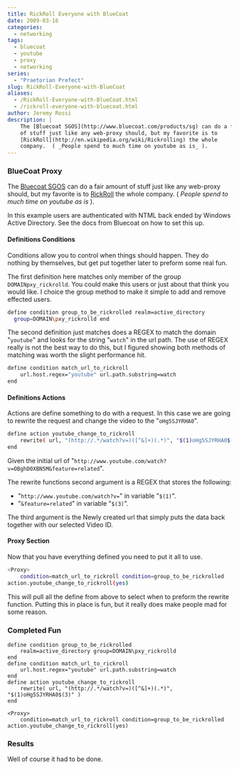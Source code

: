 ```yaml
---
title: RickRoll Everyone with BlueCoat
date: 2009-03-16
categories: 
  - networking
tags: 
  - bluecoat
  - youtube
  - proxy
  - networking
series:
  - "Praetorian Prefect"
slug: RickRoll-Everyone-with-BlueCoat
aliases:
  - /RickRoll-Everyone-with-BlueCoat.html 
  - /rickroll-everyone-with-bluecoat.html
author: Jeremy Rossi
description: |
    The [Bluecoat SGOS](http://www.bluecoat.com/products/sg) can do a fair amount 
    of stuff just like any web-proxy should, but my favorite is to 
    [RickRoll](http://en.wikipedia.org/wiki/Rickrolling) the whole 
    company.  ( _People spend to much time on youtube as is_ ).
---
```


### BlueCoat Proxy ###

The [Bluecoat SGOS](http://www.bluecoat.com/products/sg) can do a fair amount 
of stuff just like any web-proxy should, but my favorite is to 
[RickRoll](http://en.wikipedia.org/wiki/Rickrolling) the whole 
company.  ( _People spend to much time on youtube as is_ ).

In this example users are authenticated with NTML back ended by Windows
Active Directory. See the docs from Bluecoat on how to set this up.

#### Definitions Conditions ####

Conditions allow you to control when things should happen. They do
nothing by themselves, but get put together later to preform some real
fun.

The first definition here matches only member of the group
`DOMAINpxy_rickrolld`. You could make this users or just about that
think you would like. I choice the group method to make it simple to add
and remove effected users.

```bash
define condition group_to_be_rickrolled realm=active_directory
  group=DOMAIN\pxy_rickrolld end
```

The second definition just matches does a REGEX to match the domain
"`youtube`" and looks for the string "`watch`" in the url path. The use
of REGEX really is not the best way to do this, but I figured showing
both methods of matching was worth the slight performance hit.


```bash
define condition match_url_to_rickroll
    url.host.regex="youtube" url.path.substring=watch 
end
```


#### Definitions Actions ####

Actions are define something to do with a request. In this case
we are going to rewrite the request and change the video to the
"`oHg5SJYRHA0`".


```bash
define action youtube_change_to_rickroll
    rewrite( url, "(http://.*/watch?v=)([^&]+)(.*)", "$(1)oHg5SJYRHA0$(3)" )
end
```

Given the initial url of "`http://www.youtube.com/watch?v=OBghD0XBN5M&feature=related`".  

The rewrite functions second argument is a REGEX that stores the following:

* "`http://www.youtube.com/watch?v=`" in variable "`$(1)`".
* "`&feature=related`" in variable "`$(3)`".  

The third argument is the Newly created url that simply puts the data
back together with our selected Video ID.

#### Proxy Section ####

Now that you have everything defined you need to put it all to use.   

```bash
<Proxy> 
    condition=match_url_to_rickroll condition=group_to_be_rickrolled 
action.youtube_change_to_rickroll(yes) 
```


This will pull all the define from above to select when to preform the
rewrite function. Putting this in place is fun, but it really does make
people mad for some reason.


### Completed Fun ###


```
define condition group_to_be_rickrolled
    realm=active_directory group=DOMAIN\pxy_rickrolld 
end
define condition match_url_to_rickroll
    url.host.regex="youtube" url.path.substring=watch 
end	
define action youtube_change_to_rickroll
    rewrite( url, "(http://.*/watch?v=)([^&]+)(.*)", "$(1)oHg5SJYRHA0$(3)" )
end

<Proxy> 
    condition=match_url_to_rickroll condition=group_to_be_rickrolled action.youtube_change_to_rickroll(yes) 
```


### Results ###

Well of course it had to be done.

<object width="425" height="344"><param name="movie" value="http://www.youtube.com/v/oHg5SJYRHA0&hl=en&fs=1"></param><param name="allowFullScreen" value="true"></param><param name="allowscriptaccess" value="always"></param><embed src="http://www.youtube.com/v/oHg5SJYRHA0&hl=en&fs=1" type="application/x-shockwave-flash" allowscriptaccess="always" allowfullscreen="true" width="425" height="344"></embed></object>



